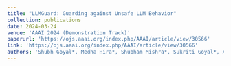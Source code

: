 ```yaml
---
title: "LLMGuard: Guarding against Unsafe LLM Behavior"
collection: publications
date: 2024-03-24
venue: 'AAAI 2024 (Demonstration Track)'
paperurl: 'https://ojs.aaai.org/index.php/AAAI/article/view/30566'
link: 'https://ojs.aaai.org/index.php/AAAI/article/view/30566'
authors: 'Shubh Goyal*, Medha Hira*, Shubham Mishra*, Sukriti Goyal*, Arnav Goel*, Niharika Dadu*, Kirushikesh DB, Sameep Mehta, Nishtha Madaan '
---
```

